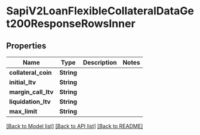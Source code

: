 # SapiV2LoanFlexibleCollateralDataGet200ResponseRowsInner

## Properties

Name | Type | Description | Notes
------------ | ------------- | ------------- | -------------
**collateral_coin** | **String** |  | 
**initial_ltv** | **String** |  | 
**margin_call_ltv** | **String** |  | 
**liquidation_ltv** | **String** |  | 
**max_limit** | **String** |  | 

[[Back to Model list]](../README.md#documentation-for-models) [[Back to API list]](../README.md#documentation-for-api-endpoints) [[Back to README]](../README.md)


